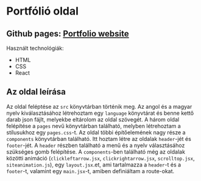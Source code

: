 # Portfólió oldal

## Github pages: [Portfolio website](https://kevinbencs.github.io/portfolio/)

Használt technológiák:
- HTML
- CSS
- React


## Az oldal leírása

Az oldal feléptése az `src` könyvtárban történik meg. Az angol és a magyar nyelv kiválasztásához létrehoztam egy `language` könyvtárat és benne kettő darab json fájlt, melyekbe eltárolom az oldal szövegét. A három oldal felépítése a `pages` nevű könyvtárban található, melyben létrehoztam a stílusukhoz egy `pages.css`-t. Az oldal többi építőelemének nagy része a `components` könyvtárban található. Itt hoztam létre az oldalak `header`-jét és `footer`-jét. A `header` részben található a menű és a nyelv választásához szükséges gomb felépítése. A `components`-ben található még az oldalak közötti animáció (`clickleftarrow.jsx`, `clickrightarrow.jsx`, `scrolltop.jsx`, `siteanimation.js`), egy `layout.jsx`.et, ami tartalmazza a `header`-t és a `footer`-t, valamint egy `main.jsx`-t, amiben definiáltam a route-okat.





